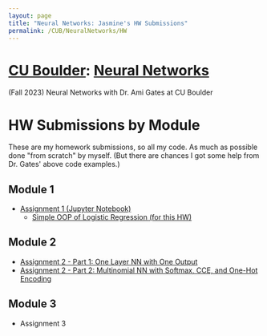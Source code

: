 ```yaml
---
layout: page
title: "Neural Networks: Jasmine's HW Submissions"
permalink: /CUB/NeuralNetworks/HW
---
```


# [CU Boulder](../../CUB.md): [Neural Networks](NeuralNets.md)
(Fall 2023) Neural Networks with Dr. Ami Gates at CU Boulder

# HW Submissions by Module

These are my homework submissions, so all my code. As much as possible done "from scratch" by myself. (But there are chances I got some help from Dr. Gates' above code examples.)

## Module 1

- [Assignment 1 (Jupyter Notebook)](HW/hw1/A1_JasmineKobayashi.html)
    - [Simple OOP of Logistic Regression (for this HW)](HW/hw1/hw1_log_reg_code.md)

## Module 2

- [Assignment 2 - Part 1: One Layer NN with One Output](HW/hw2/Part1/A2_Part1_JasmineKobayashi.html)
- [Assignment 2 - Part 2: Multinomial NN with Softmax, CCE, and One-Hot Encoding](HW/hw2/Part2/A2_Part2_JasmineKobayashi.html)

## Module 3

- Assignment 3
